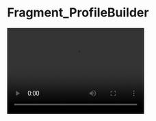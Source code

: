 # Fragment_ProfileBuilder
<video width="320" height="200" controls preload> 
    <source src="my_profile.webm"></source> 
</video>
